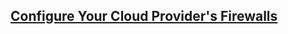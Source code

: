 ## [Configure Your Cloud Provider's Firewalls](https://kubernetes.io/docs/tasks/access-application-cluster/configure-cloud-provider-firewall/)
